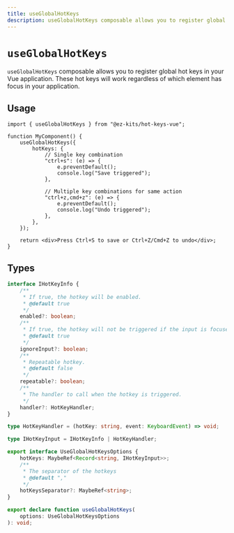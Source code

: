 ```yaml
---
title: useGlobalHotKeys
description: useGlobalHotKeys composable allows you to register global hot keys in your Vue application. These hot keys will work regardless of which element has focus in your application.
---
```


# `useGlobalHotKeys`

`useGlobalHotKeys` composable allows you to register global hot keys in your Vue application. These hot keys will work regardless of which element has focus in your application.

## Usage

```tsx{filename="MyComponent.tsx"}
import { useGlobalHotKeys } from "@ez-kits/hot-keys-vue";

function MyComponent() {
	useGlobalHotKeys({
		hotKeys: {
			// Single key combination
			"ctrl+s": (e) => {
				e.preventDefault();
				console.log("Save triggered");
			},

			// Multiple key combinations for same action
			"ctrl+z,cmd+z": (e) => {
				e.preventDefault();
				console.log("Undo triggered");
			},
		},
	});

	return <div>Press Ctrl+S to save or Ctrl+Z/Cmd+Z to undo</div>;
}
```

## Types

```typescript
interface IHotKeyInfo {
	/**
	 * If true, the hotkey will be enabled.
	 * @default true
	 */
	enabled?: boolean;
	/**
	 * If true, the hotkey will not be triggered if the input is focused.
	 * @default true
	 */
	ignoreInput?: boolean;
	/**
	 * Repeatable hotkey.
	 * @default false
	 */
	repeatable?: boolean;
	/**
	 * The handler to call when the hotkey is triggered.
	 */
	handler?: HotKeyHandler;
}

type HotKeyHandler = (hotKey: string, event: KeyboardEvent) => void;

type IHotKeyInput = IHotKeyInfo | HotKeyHandler;

export interface UseGlobalHotKeysOptions {
	hotKeys: MaybeRef<Record<string, IHotKeyInput>>;
	/**
	 * The separator of the hotkeys
	 * @default ","
	 */
	hotKeysSeparator?: MaybeRef<string>;
}

export declare function useGlobalHotKeys(
	options: UseGlobalHotKeysOptions
): void;
```
